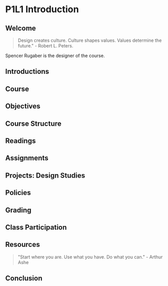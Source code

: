 # P1L1 Introduction

## Welcome
> Design creates culture. Culture shapes values. Values determine the future." - Robert L. Peters.

Spencer Rugaber is the designer of the course. 

## Introductions

## Course

## Objectives

## Course Structure

## Readings

## Assignments

## Projects: Design Studies

## Policies

## Grading

## Class Participation

## Resources
> "Start where you are. Use what you have. Do what you can." - Arthur Ashe

## Conclusion




